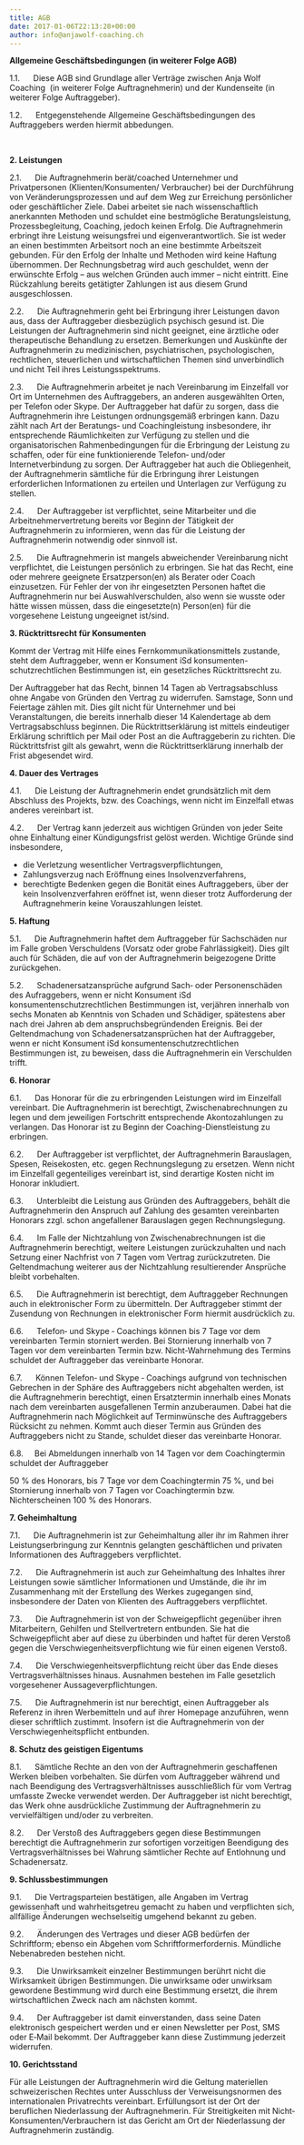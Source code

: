 ```yaml
---
title: AGB
date: 2017-01-06T22:13:28+00:00
author: info@anjawolf-coaching.ch
---
```

**Allgemeine Geschäftsbedingungen (in weiterer Folge AGB)**

1.1.      Diese AGB sind Grundlage aller Verträge zwischen Anja Wolf Coaching  (in weiterer Folge Auftragnehmerin) und der Kundenseite (in weiterer Folge Auftraggeber).

1.2.      Entgegenstehende Allgemeine Geschäftsbedingungen des Auftraggebers werden hiermit abbedungen.

&nbsp;

**2. Leistungen**

2.1.      Die Auftragnehmerin berät/coached Unternehmer und Privatpersonen (Klienten/Konsumenten/ Verbraucher) bei der Durchführung von Veränderungsprozessen und auf dem Weg zur Erreichung persönlicher oder geschäftlicher Ziele. Dabei arbeitet sie nach wissenschaftlich anerkannten Methoden und schuldet eine bestmögliche Beratungsleistung, Prozessbegleitung, Coaching, jedoch keinen Erfolg. Die Auftragnehmerin erbringt ihre Leistung weisungsfrei und eigenverantwortlich. Sie ist weder an einen bestimmten Arbeitsort noch an eine bestimmte Arbeitszeit gebunden. Für den Erfolg der Inhalte und Methoden wird keine Haftung übernommen. Der Rechnungsbetrag wird auch geschuldet, wenn der erwünschte Erfolg – aus welchen Gründen auch immer – nicht eintritt. Eine Rückzahlung bereits getätigter Zahlungen ist aus diesem Grund ausgeschlossen.

2.2.      Die Auftragnehmerin geht bei Erbringung ihrer Leistungen davon aus, dass der Auftraggeber diesbezüglich psychisch gesund ist. Die Leistungen der Auftragnehmerin sind nicht geeignet, eine ärztliche oder therapeutische Behandlung zu ersetzen. Bemerkungen und Auskünfte der Auftragnehmerin zu medizinischen, psychiatrischen, psychologischen, rechtlichen, steuerlichen und wirtschaftlichen Themen sind unverbindlich und nicht Teil ihres Leistungsspektrums.

2.3.      Die Auftragnehmerin arbeitet je nach Vereinbarung im Einzelfall vor Ort im Unternehmen des Auftraggebers, an anderen ausgewählten Orten, per Telefon oder Skype. Der Auftraggeber hat dafür zu sorgen, dass die Auftragnehmerin ihre Leistungen ordnungsgemäß erbringen kann. Dazu zählt nach Art der Beratungs‐ und Coachingleistung insbesondere, ihr entsprechende Räumlichkeiten zur Verfügung zu stellen und die organisatorischen Rahmenbedingungen für die Erbringung der Leistung zu schaffen, oder für eine funktionierende Telefon‐ und/oder Internetverbindung zu sorgen. Der Auftraggeber hat auch die Obliegenheit, der Auftragnehmerin sämtliche für die Erbringung ihrer Leistungen erforderlichen Informationen zu erteilen und Unterlagen zur Verfügung zu stellen.

2.4.      Der Auftraggeber ist verpflichtet, seine Mitarbeiter und die Arbeitnehmervertretung bereits vor Beginn der Tätigkeit der Auftragnehmerin zu informieren, wenn das für die Leistung der Auftragnehmerin notwendig oder sinnvoll ist.

2.5.      Die Auftragnehmerin ist mangels abweichender Vereinbarung nicht verpflichtet, die Leistungen persönlich zu erbringen. Sie hat das Recht, eine oder mehrere geeignete Ersatzperson(en) als Berater oder Coach einzusetzen. Für Fehler der von ihr eingesetzten Personen haftet die Auftragnehmerin nur bei Auswahlverschulden, also wenn sie wusste oder hätte wissen müssen, dass die eingesetzte(n) Person(en) für die vorgesehene Leistung ungeeignet ist/sind.

**3. Rücktrittsrecht für Konsumenten**

Kommt der Vertrag mit Hilfe eines Fernkommunikationsmittels zustande, steht dem Auftraggeber, wenn er Konsument iSd konsumenten-schutzrechtlichen Bestimmungen ist, ein gesetzliches Rücktrittsrecht zu.

Der Auftraggeber hat das Recht, binnen 14 Tagen ab Vertragsabschluss ohne Angabe von Gründen den Vertrag zu widerrufen. Samstage, Sonn und Feiertage zählen mit. Dies gilt nicht für Unternehmer und bei Veranstaltungen, die bereits innerhalb dieser 14 Kalendertage ab dem Vertragsabschluss beginnen. Die Rücktrittserklärung ist mittels eindeutiger Erklärung schriftlich per Mail oder Post an die Auftraggeberin zu richten. Die Rücktrittsfrist gilt als gewahrt, wenn die Rücktrittserklärung innerhalb der Frist abgesendet wird.

**4. Dauer des Vertrages**

4.1.      Die Leistung der Auftragnehmerin endet grundsätzlich mit dem Abschluss des Projekts, bzw. des Coachings, wenn nicht im Einzelfall etwas anderes vereinbart ist.

4.2.      Der Vertrag kann jederzeit aus wichtigen Gründen von jeder Seite ohne Einhaltung einer Kündigungsfrist gelöst werden. Wichtige Gründe sind insbesondere,

  * die Verletzung wesentlicher Vertragsverpflichtungen,
  * Zahlungsverzug nach Eröffnung eines Insolvenzverfahrens,
  * berechtigte Bedenken gegen die Bonität eines Auftraggebers, über der kein Insolvenzverfahren eröffnet ist, wenn dieser trotz Aufforderung der Auftragnehmerin keine Vorauszahlungen leistet.

**5. Haftung**


5.1.      Die Auftragnehmerin haftet dem Auftraggeber für Sachschäden nur im Falle groben Verschuldens (Vorsatz oder grobe Fahrlässigkeit). Dies gilt auch für Schäden, die auf von der Auftragnehmerin beigezogene Dritte zurückgehen.

5.2.      Schadenersatzansprüche aufgrund Sach‐ oder Personenschäden des Aufraggebers, wenn er nicht Konsument iSd konsumentenschutzrechtlichen Bestimmungen ist, verjähren innerhalb von sechs Monaten ab Kenntnis von Schaden und Schädiger, spätestens aber nach drei Jahren ab dem anspruchsbegründenden Ereignis. Bei der Geltendmachung von Schadenersatzansprüchen hat der Auftraggeber, wenn er nicht Konsument iSd konsumentenschutzrechtlichen Bestimmungen ist, zu beweisen, dass die Auftragnehmerin ein Verschulden trifft.

**6. Honorar**

6.1.      Das Honorar für die zu erbringenden Leistungen wird im Einzelfall vereinbart. Die Auftragnehmerin ist berechtigt, Zwischenabrechnungen zu legen und dem jeweiligen Fortschritt entsprechende Akontozahlungen zu verlangen. Das Honorar ist zu Beginn der Coaching-Dienstleistung zu erbringen.

6.2.      Der Auftraggeber ist verpflichtet, der Auftragnehmerin Barauslagen, Spesen, Reisekosten, etc. gegen Rechnungslegung zu ersetzen. Wenn nicht im Einzelfall gegenteiliges vereinbart ist, sind derartige Kosten nicht im Honorar inkludiert.

6.3.      Unterbleibt die Leistung aus Gründen des Auftraggebers, behält die Auftragnehmerin den Anspruch auf Zahlung des gesamten vereinbarten Honorars zzgl. schon angefallener Barauslagen gegen Rechnungslegung.

6.4.      Im Falle der Nichtzahlung von Zwischenabrechnungen ist die Auftragnehmerin berechtigt, weitere Leistungen zurückzuhalten und nach Setzung einer Nachfrist von 7 Tagen vom Vertrag zurückzutreten. Die Geltendmachung weiterer aus der Nichtzahlung resultierender Ansprüche bleibt vorbehalten.

6.5.      Die Auftragnehmerin ist berechtigt, dem Auftraggeber Rechnungen auch in elektronischer Form zu übermitteln. Der Auftraggeber stimmt der Zusendung von Rechnungen in elektronischer Form hiermit ausdrücklich zu.

6.6.      Telefon‐ und Skype ‐ Coachings können bis 7 Tage vor dem vereinbarten Termin storniert werden. Bei Stornierung innerhalb von 7 Tagen vor dem vereinbarten Termin bzw. Nicht‐Wahrnehmung des Termins schuldet der Auftraggeber das vereinbarte Honorar.

6.7.      Können Telefon‐ und Skype ‐ Coachings aufgrund von technischen Gebrechen in der Sphäre des Auftraggebers nicht abgehalten werden, ist die Auftragnehmerin berechtigt, einen Ersatztermin innerhalb eines Monats nach dem vereinbarten ausgefallenen Termin anzuberaumen. Dabei hat die Auftragnehmerin nach Möglichkeit auf Terminwünsche des Auftraggebers Rücksicht zu nehmen. Kommt auch dieser Termin aus Gründen des Auftraggebers nicht zu Stande, schuldet dieser das vereinbarte Honorar.

6.8.     Bei Abmeldungen innerhalb von 14 Tagen vor dem Coachingtermin schuldet der Auftraggeber
  
50 % des Honorars, bis 7 Tage vor dem Coachingtermin 75 %, und bei Stornierung innerhalb von 7 Tagen vor Coachingtermin bzw. Nichterscheinen 100 % des Honorars.

**7. Geheimhaltung**

7.1.      Die Auftragnehmerin ist zur Geheimhaltung aller ihr im Rahmen ihrer Leistungserbringung zur Kenntnis gelangten geschäftlichen und privaten Informationen des Auftraggebers verpflichtet.

7.2.      Die Auftragnehmerin ist auch zur Geheimhaltung des Inhaltes ihrer Leistungen sowie sämtlicher Informationen und Umstände, die ihr im Zusammenhang mit der Erstellung des Werkes zugegangen sind, insbesondere der Daten von Klienten des Auftraggebers verpflichtet.

7.3.      Die Auftragnehmerin ist von der Schweigepflicht gegenüber ihren Mitarbeitern, Gehilfen und Stellvertretern entbunden. Sie hat die Schweigepflicht aber auf diese zu überbinden und haftet für deren Verstoß gegen die Verschwiegenheitsverpflichtung wie für einen eigenen Verstoß.

7.4.      Die Verschwiegenheitsverpflichtung reicht über das Ende dieses Vertragsverhältnisses hinaus. Ausnahmen bestehen im Falle gesetzlich vorgesehener Aussageverpflichtungen.

7.5.      Die Auftragnehmerin ist nur berechtigt, einen Auftraggeber als Referenz in ihren Werbemitteln und auf ihrer Homepage anzuführen, wenn dieser schriftlich zustimmt. Insofern ist die Auftragnehmerin von der Verschwiegenheitspflicht entbunden.

**8. Schutz des geistigen Eigentums**

8.1.      Sämtliche Rechte an den von der Auftragnehmerin geschaffenen Werken bleiben vorbehalten. Sie dürfen vom Auftraggeber während und nach Beendigung des Vertragsverhältnisses ausschließlich für vom Vertrag umfasste Zwecke verwendet werden. Der Auftraggeber ist nicht berechtigt, das Werk ohne ausdrückliche Zustimmung der Auftragnehmerin zu vervielfältigen und/oder zu verbreiten.

8.2.      Der Verstoß des Auftraggebers gegen diese Bestimmungen berechtigt die Auftragnehmerin zur sofortigen vorzeitigen Beendigung des Vertragsverhältnisses bei Wahrung sämtlicher Rechte auf Entlohnung und Schadenersatz.

**9. Schlussbestimmungen**

9.1.      Die Vertragsparteien bestätigen, alle Angaben im Vertrag gewissenhaft und wahrheitsgetreu gemacht zu haben und verpflichten sich, allfällige Änderungen wechselseitig umgehend bekannt zu geben.

9.2.      Änderungen des Vertrages und dieser AGB bedürfen der Schriftform; ebenso ein Abgehen vom Schriftformerfordernis. Mündliche Nebenabreden bestehen nicht.

9.3.      Die Unwirksamkeit einzelner Bestimmungen berührt nicht die Wirksamkeit übrigen Bestimmungen. Die unwirksame oder unwirksam gewordene Bestimmung wird durch eine Bestimmung ersetzt, die ihrem wirtschaftlichen Zweck nach am nächsten kommt.

9.4.      Der Auftraggeber ist damit einverstanden, dass seine Daten elektronisch gespeichert werden und er einen Newsletter per Post, SMS oder E‐Mail bekommt. Der Auftraggeber kann diese Zustimmung jederzeit widerrufen.

**10. Gerichtsstand**

Für alle Leistungen der Auftragnehmerin wird die Geltung materiellen schweizerischen Rechtes unter Ausschluss der Verweisungsnormen des internationalen Privatrechts vereinbart. Erfüllungsort ist der Ort der beruflichen Niederlassung der Auftragnehmerin. Für Streitigkeiten mit Nicht‐Konsumenten/Verbrauchern ist das Gericht am Ort der Niederlassung der Auftragnehmerin zuständig.